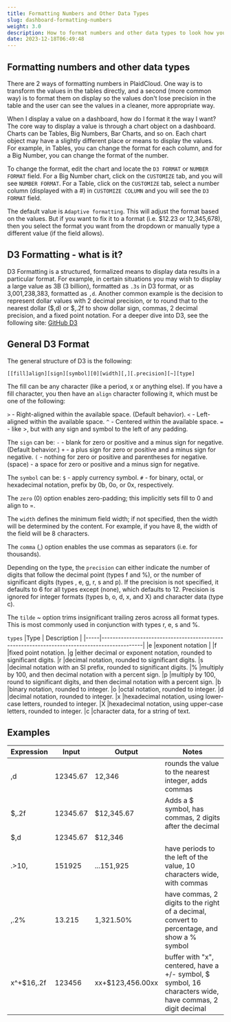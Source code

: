 ```yaml
---
title: Formatting Numbers and Other Data Types
slug: dashboard-formatting-numbers
weight: 3.0
description: How to format numbers and other data types to look how you want
date: 2023-12-18T06:49:48
---
```



## Formatting numbers and other data types

There are 2 ways of formatting numbers in PlaidCloud. One way is to transform the values in the tables directly, and a second (more common way) is to format them on display so the values don't lose precision in the table and the user can see the values in a cleaner, more appropriate way.

When I display a value on a dashboard, how do I format it the way I want?
The core way to display a value is through a chart object on a dashboard. Charts can be Tables, Big Numbers, Bar Charts, and so on. Each chart object may have a slightly different place or means to display the values. For example, in Tables, you can change the format for each column, and for a Big Number, you can change the format of the number.

To change the format, edit the chart and locate the `D3 FORMAT` or `NUMBER FORMAT` field. For a Big Number chart, click on the `CUSTOMIZE` tab, and you will see `NUMBER FORMAT`. For a Table, click on the `CUSTOMIZE` tab, select a number column (displayed with a #) in `CUSTOMIZE COLUMN` and you will see the `D3 FORMAT` field.

The default value is `Adaptive formatting`. This will adjust the format based on the values. But if you want to fix it to a format (i.e. $12.23 or 12,345,678), then you select the format you want from the dropdown or manually type a different value (if the field allows).

## D3 Formatting - what is it?

D3 Formatting is a structured, formalized means to display data results in a particular format. For example, in certain situations you may wish to display a large value as 3B (3 billion), formatted as `.3s` in D3 format, or as 3,001,238,383, formatted as `,d`. Another common example is the decision to represent dollar values with 2 decimal precision, or to round that to the nearest dollar ($,d) or $,.2f to show dollar sign, commas, 2 decimal precision, and a fixed point notation.
For a deeper dive into D3, see the following site: [GitHub D3](https://github.com/d3/d3-format)


## General D3 Format

The general structure of D3 is the following:

`[​[fill]align][sign][symbol][0][width][,][.precision][~][type]`

The fill can be any character (like a period, x or anything else). If you have a fill character, you then have an `align` character following it, which must be one of the following:

`>` - Right-aligned within the available space. (Default behavior).
`<` - Left-aligned within the available space.
`^` - Centered within the available space.
`=` - like >, but with any sign and symbol to the left of any padding.

The `sign` can be:
`-` - blank for zero or positive and a minus sign for negative. (Default behavior.)
`+` - a plus sign for zero or positive and a minus sign for negative.
`(` - nothing for zero or positive and parentheses for negative.
(space) - a space for zero or positive and a minus sign for negative.

The `symbol` can be:
`$` - apply currency symbol.
`#` - for binary, octal, or hexadecimal notation, prefix by 0b, 0o, or 0x, respectively.

The `zero` (0) option enables zero-padding; this implicitly sets fill to 0 and align to =.

The `width` defines the minimum field width; if not specified, then the width will be determined by the content. For example, if you have 8, the width of the field will be 8 characters.

The `comma` (,) option enables the use commas as separators (i.e. for thousands).

Depending on the type, the `precision` can either indicate the number of digits that follow the decimal point (types f and %), or the number of significant digits (types ​, e, g, r, s and p). If the precision is not specified, it defaults to 6 for all types except (none), which defaults to 12. Precision is ignored for integer formats (types b, o, d, x, and X) and character data (type c).

The `tilde` ~ option trims insignificant trailing zeros across all format types. This is most commonly used in conjunction with types r, e, s and %.

`types`
|Type |   Description                                                                               |
|-----|---------------------------------------------------------------------------------------------|
|e    |exponent notation                                                                            |
|f    |fixed point notation.
|g    |either decimal or exponent notation, rounded to significant digits.
|r    |decimal notation, rounded to significant digits.
|s    |decimal notation with an SI prefix, rounded to significant digits.
|%    |multiply by 100, and then decimal notation with a percent sign.
|p    |multiply by 100, round to significant digits, and then decimal notation with a percent sign.
|b    |binary notation, rounded to integer.
|o    |octal notation, rounded to integer.
|d    |decimal notation, rounded to integer.
|x    |hexadecimal notation, using lower-case letters, rounded to integer.
|X    |hexadecimal notation, using upper-case letters, rounded to integer.
|c    |character data, for a string of text.

## Examples
|Expression|Input|Output|Notes|
|----------|-----|------|-----|
|,d|12345.67|12,346|rounds the value to the nearest integer, adds commas
|$,.2f|12345.67|$12,345.67|Adds a $ symbol, has commas, 2 digits after the decimal
|$,d|12345.67|$12,346|
|.>10,|151925|...151,925|have periods to the left of the value, 10 characters wide, with commas
|,.2%|13.215|1,321.50%|have commas, 2 digits to the right of a decimal, convert to percentage, and show a % symbol
|x^+$16,.2f|123456|xx+$123,456.00xx| buffer with "x", centered, have a +/- symbol, $ symbol, 16 characters wide, have commas, 2 digit decimal
 
